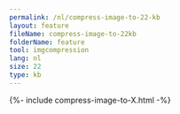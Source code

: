 ```yaml
---
permalink: /nl/compress-image-to-22-kb
layout: feature
fileName: compress-image-to-22kb
folderName: feature
tool: imgcompression
lang: nl
size: 22
type: kb
---
```


{%- include compress-image-to-X.html -%}
